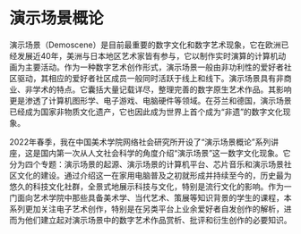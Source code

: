 # 演示场景概论
演示场景（Demoscene）是目前最重要的数字文化和数字艺术现象，它在欧洲已经发展近40年，美洲与日本地区艺术家皆有参与，它以制作实时演算的计算机动画为主要活动。作为一种数字艺术创作形式，演示场景一般由非功利性的爱好者社区驱动，其相应的爱好者社区成员一般同时活跃于线上和线下。演示场景具有非商业、非学术的特点。它囊括大量记载详尽，整理完善的数字原生艺术作品。其影响更是渗透了计算机图形学、电子游戏、电脑硬件等领域。在芬兰和德国，演示场景已经成为国家非物质文化遗产，它也因此成为世界上首个成为“非遗”的数字文化现象。

2022年春季，我在中国美术学院网络社会研究所开设了“演示场景概论”系列讲座，这是国内第一次从人文社会科学的角度介绍“演示场景”这一数字文化现象。它分为四个专题：演示场景的起源、演示场景的计算机平台、芯片音乐和演示场景社区文化的建设。通过介绍这一在家用电脑普及之初就形成并持续至今的，历史最为悠久的科技文化社群，全景式地展示科技与文化，特别是流行文化的影响。作为一门面向艺术学院中那些具备美术学、当代艺术、策展等知识背景的学生的课程，本系列更加关注电子艺术创作，特别是在另类平台上业余爱好者自发创作的解析，进而为他们建立起对演示场景中的数字艺术作品赏析、批评和衍生创作的必要知识。